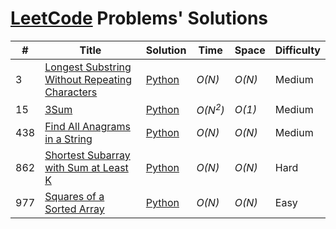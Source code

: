 # [LeetCode](https://leetcode.com/problemset/all/) Problems' Solutions

| #     |  Title               |  Solution       |  Time           |  Space          |  Difficulty     |
| ----- | -------------------- | --------------- | --------------- | --------------- | --------------- |
3 | [Longest Substring Without Repeating Characters](https://leetcode.com/problems/longest-substring-without-repeating-characters/) | [Python](./Python/longest-substring-without-repeating-characters.py) | _O(N)_ | _O(N)_ | Medium |
15 | [3Sum](https://leetcode.com/problems/3sum/) | [Python](./Python/3sum.py) | _O(N<sup>2</sup>)_ | _O(1)_ | Medium |
438 | [Find All Anagrams in a String](https://leetcode.com/problems/find-all-anagrams-in-a-string/) | [Python](./Python/find-all-anagrams-in-a-string.py) | _O(N)_ | _O(N)_ | Medium |
862 | [Shortest Subarray with Sum at Least K](https://leetcode.com/problems/shortest-subarray-with-sum-at-least-k/) | [Python](./Python/shortest-subarray-with-sum-at-least-k.py) | _O(N)_ | _O(N)_ | Hard |
977 | [Squares of a Sorted Array](https://leetcode.com/problems/squares-of-a-sorted-array/) | [Python](./Python/squares-of-a-sorted-array.py) | _O(N)_ | _O(N)_ | Easy |
